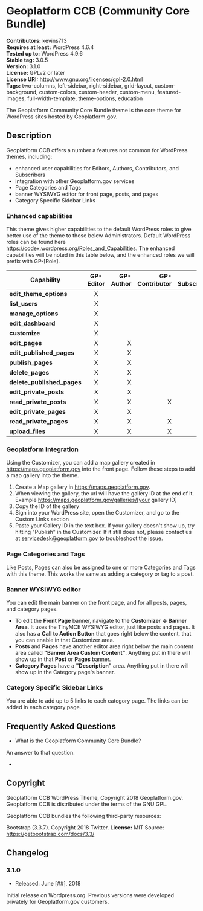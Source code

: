 # Geoplatform CCB (Community Core Bundle)

**Contributors:** kevins713  
**Requires at least:** WordPress 4.6.4  
**Tested up to:** WordPress 4.9.6  
**Stable tag:** 3.0.5   
**Version:** 3.1.0  
**License:** GPLv2 or later  
**License URI:** http://www.gnu.org/licenses/gpl-2.0.html  
**Tags:** two-columns, left-sidebar, right-sidebar, grid-layout, custom-background, custom-colors, custom-header, custom-menu, featured-images, full-width-template, theme-options, education

The Geoplatform Community Core Bundle theme is the core theme for WordPress sites hosted by Geoplatform.gov.

## Description

Geoplatform CCB offers a number a features not common for WordPress themes, including:

* enhanced user capabilities for Editors, Authors, Contributors, and Subscribers
* integration with other Geoplatform.gov services
* Page Categories and Tags
* banner WYSIWYG editor for front page, posts, and pages
* Category Specific Sidebar Links  

### Enhanced capabilities

This theme gives higher capabilities to the default WordPress roles to give better use of the theme to those below Administrators. Default WordPress roles can be found here https://codex.wordpress.org/Roles_and_Capabilities. The enhanced capabilities will be noted in this table below, and the enhanced roles we will prefix with GP-[Role].

| Capability               |GP-Editor|GP-Author|GP-Contributor|GP-Subscriber|
|--------------------------|:-------:|--------:|-------------:|------------:|
|**edit_theme_options**    | X       |         |              |             |             
|**list_users**            | X       |         |              |             |              
|**manage_options**        | X       |         |              |             |               
|**edit_dashboard**        | X       |         |              |             |               
|**customize**             | X       |         |              |             |               
|**edit_pages**            | X       | X       |              |             |               
|**edit_published_pages**  | X       | X       |              |             |               
|**publish_pages**         | X       | X       |              |             |               
|**delete_pages**          | X       | X       |              |             |                
|**delete_published_pages**| X       | X       |              |             |                
|**edit_private_posts**    | X       | X       |              |             |                
|**read_private_posts**    | X       | X       | X            | X           |                
|**edit_private_pages**    | X       | X       |              |             |               
|**read_private_pages**    | X       | X       | X            | X           |                
|**upload_files**          | X       | X       | X            |             | |

### Geoplatform Integration
Using the Customizer, you can add a map gallery created in https://maps.geoplatform.gov into the front page. Follow these steps to add a map gallery into the theme.

 1. Create a Map gallery in https://maps.geoplatform.gov.
 2. When viewing the gallery, the url will have the gallery ID at the end of it. Example https://maps.geoplatform.gov/galleries/[your gallery ID]
 3. Copy the ID of the gallery
 4. Sign into your WordPress site, open the Customizer, and go to the Custom Links section
 5. Paste your Gallery ID in the text box. If your gallery doesn't show up, try hitting "Publish" in the Customizer. If it still does not, please contact us at servicedesk@geoplatform.gov to troubleshoot the issue.

### Page Categories and Tags
Like Posts, Pages can also be assigned to one or more Categories and Tags with this theme. This works the same as adding a category or tag to a post.

### Banner WYSIWYG editor
You can edit the main banner on the front page, and for all posts, pages, and category pages.

* To edit the **Front Page** banner, navigate to the **Customizer -> Banner Area**. It uses the TinyMCE WYSIWYG editor, just like posts and pages. It also has a **Call to Action Button** that goes right below the content, that you can enable in that Customizer area.
* **Posts** and **Pages** have another editor area right below the main content area called **"Banner Area Custom Content"**. Anything put in there will show up in that **Post** or **Pages** banner.
* **Category Pages** have a **"Description"** area. Anything put in there will show up in the Category page's banner.   

### Category Specific Sidebar Links
You are able to add up to 5 links to each category page. The links can be added in each category page. 

## Frequently Asked Questions

* What is the Geoplatform Community Core Bundle?

An answer to that question.

*


## Copyright

Geoplatform CCB WordPress Theme, Copyright 2018 Geoplatform.gov.
Geoplatform CCB is distributed under the terms of the GNU GPL.

Geoplatform CCB bundles the following third-party resources:

Bootstrap (3.3.7). Copyright 2018 Twitter.
**License:** MIT
Source: https://getbootstrap.com/docs/3.3/


## Changelog

### 3.1.0
* Released: June [##], 2018

Initial release on Wordpress.org. Previous versions were developed privately for Geoplatform.gov customers.
